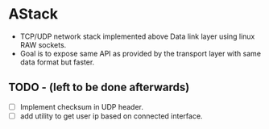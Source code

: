 # AStack
- TCP/UDP network stack implemented above Data link layer using linux RAW sockets.
- Goal is to expose same API as provided by the transport layer with same data format but faster.

## TODO - (left to be done afterwards)
- [ ] Implement checksum in UDP header.
- [ ] add utility to get user ip based on connected interface.